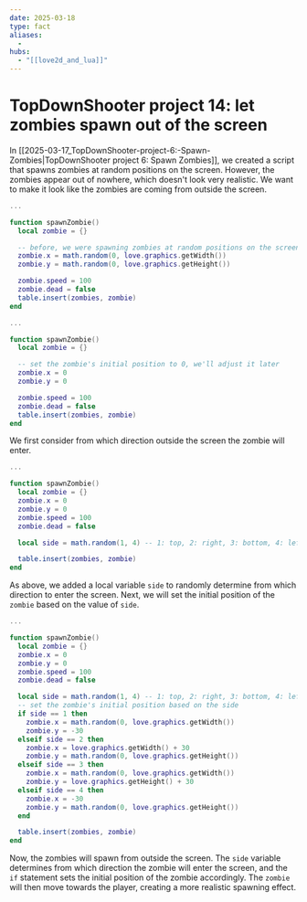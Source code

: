 ```yaml
---
date: 2025-03-18
type: fact
aliases:
  -
hubs:
  - "[[love2d_and_lua]]"
---
```


# TopDownShooter project 14: let zombies spawn out of the screen

In [[2025-03-17_TopDownShooter-project-6:-Spawn-Zombies|TopDownShooter project 6: Spawn Zombies]], we created a script that spawns zombies at random positions on the screen. However, the zombies appear out of nowhere, which doesn't look very realistic. We want to make it look like the zombies are coming from outside the screen.

```lua
...

function spawnZombie()
  local zombie = {}

  -- before, we were spawning zombies at random positions on the screen
  zombie.x = math.random(0, love.graphics.getWidth())
  zombie.y = math.random(0, love.graphics.getHeight())

  zombie.speed = 100
  zombie.dead = false
  table.insert(zombies, zombie)
end

```

```lua
...

function spawnZombie()
  local zombie = {}

  -- set the zombie's initial position to 0, we'll adjust it later
  zombie.x = 0
  zombie.y = 0

  zombie.speed = 100
  zombie.dead = false
  table.insert(zombies, zombie)
end

```
We first consider from which direction outside the screen the zombie will enter.
```lua
...

function spawnZombie()
  local zombie = {}
  zombie.x = 0
  zombie.y = 0
  zombie.speed = 100
  zombie.dead = false

  local side = math.random(1, 4) -- 1: top, 2: right, 3: bottom, 4: left

  table.insert(zombies, zombie)
end

```
As above, we added a local variable `side` to randomly determine from which direction to enter the screen. Next, we will set the initial position of the `zombie` based on the value of `side`.
```lua
...

function spawnZombie()
  local zombie = {}
  zombie.x = 0
  zombie.y = 0
  zombie.speed = 100
  zombie.dead = false

  local side = math.random(1, 4) -- 1: top, 2: right, 3: bottom, 4: left
  -- set the zombie's initial position based on the side
  if side == 1 then
    zombie.x = math.random(0, love.graphics.getWidth())
    zombie.y = -30
  elseif side == 2 then
    zombie.x = love.graphics.getWidth() + 30
    zombie.y = math.random(0, love.graphics.getHeight())
  elseif side == 3 then
    zombie.x = math.random(0, love.graphics.getWidth())
    zombie.y = love.graphics.getHeight() + 30
  elseif side == 4 then
    zombie.x = -30
    zombie.y = math.random(0, love.graphics.getHeight())
  end

  table.insert(zombies, zombie)
end

```

Now, the zombies will spawn from outside the screen. The `side` variable determines from which direction the zombie will enter the screen, and the `if` statement sets the initial position of the zombie accordingly. The `zombie` will then move towards the player, creating a more realistic spawning effect.
